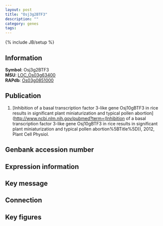 ```yaml
---
layout: post
title: "Osj3g2BTF3"
description: ""
category: genes
tags: 
---
```

{% include JB/setup %}

## Information
__Symbol__: Osj3g2BTF3  
__MSU__: [LOC_Os03g63400](http://rice.plantbiology.msu.edu/cgi-bin/ORF_infopage.cgi?orf=LOC_Os03g63400)  
__RAPdb__: [Os03g0851000](http://rapdb.dna.affrc.go.jp/viewer/gbrowse_details/irgsp1?name=Os03g0851000)  

## Publication
1. [Inhibition of a basal transcription factor 3-like gene Osj10gBTF3 in rice results in significant plant miniaturization and typical pollen abortion](http://www.ncbi.nlm.nih.gov/pubmed?term=(Inhibition of a basal transcription factor 3-like gene Osj10gBTF3 in rice results in significant plant miniaturization and typical pollen abortion%5BTitle%5D)), 2012, Plant Cell Physiol.

## Genbank accession number

## Expression information

## Key message

## Connection

## Key figures


